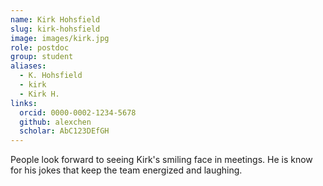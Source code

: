 ```yaml
---
name: Kirk Hohsfield
slug: kirk-hohsfield
image: images/kirk.jpg
role: postdoc
group: student
aliases:
  - K. Hohsfield
  - kirk
  - Kirk H.
links:
  orcid: 0000-0002-1234-5678
  github: alexchen
  scholar: AbC123DEfGH
---
```


People look forward to seeing Kirk's smiling face in meetings. He is know for his jokes that keep the team energized and laughing. 

